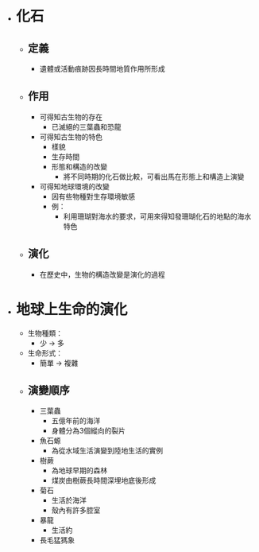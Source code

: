 - # 化石
	- ## 定義
		- 遺體或活動痕跡因長時間地質作用所形成
	- ## 作用
		- 可得知古生物的存在
			- 已滅絕的三葉蟲和恐龍
		- 可得知古生物的特色
			- 樣貌
			- 生存時間
			- 形態和構造的改變
				- 將不同時期的化石做比較，可看出馬在形態上和構造上演變
		- 可得知地球環境的改變
			- 因有些物種對生存環境敏感
			- 例：
				- 利用珊瑚對海水的要求，可用來得知發珊瑚化石的地點的海水特色
	- ## 演化
		- 在歷史中，生物的構造改變是演化的過程
- # 地球上生命的演化
	- 生物種類：
		- 少 -> 多
	- 生命形式：
		- 簡單 -> 複雜
	- ## 演變順序
		- 三葉蟲
			- 五億年前的海洋
			- 身體分為3個縱向的裂片
		- 魚石螈
			- 為從水域生活演變到陸地生活的實例
		- 樹蕨
			- 為地球早期的森林
			- 煤炭由樹蕨長時間深埋地底後形成
		- 菊石
			- 生活於海洋
			- 殼內有許多腔室
		- 暴龍
			- 生活約
		- 長毛猛獁象